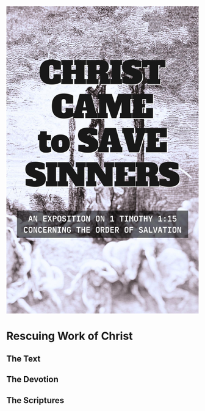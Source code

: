 <img class="intro-right" src="../images/book-ccss-3.jpg">

# Rescuing Work of Christ

## The Text

## The Devotion

## The Scriptures
